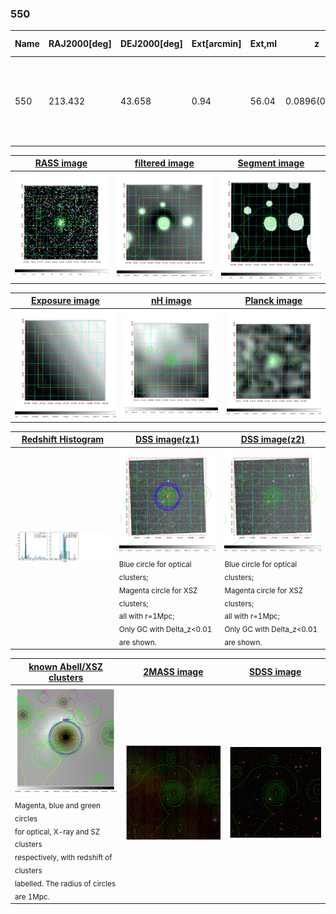 <div STYLE="page-break-after: always;"></div>

### 550

|Name|RAJ2000[deg]|DEJ2000[deg] |Ext[arcmin]| Ext,ml | z | z_src| C|GC(XSZ,Delta_z<0.01)| GC(OPT,Delta_z<0.01)|GC| R_sig[arcmin] | R500[arcmin] | R500[Mpc]| CRsig[c/s] | CR500[c/s] |L500[1E44 erg/s]|F500[1E-12 erg/s/cm^2]| M500[1E14 Msun]|Tx[keV]|Cnt_sig|Beta|Rc[arcmin]|Comment|Alias|
|---|---|---|---|---|---|------|---|--------|---------|----------|---|---|---|---|---|---|---|---|---|---|---|---|---|---|
|550| 213.432| 43.658| 0.94| 56.04| 0.0896(0.005)| z1, z_xsz| B| F20, MCXC, PSZ2, SPI, Tar, XB| A, N, RM, W| A, C, F20, MCXC, N, PSZ2, SPI, Tar, W, XB| 6.850| 9.129| 0.916| 0.271(0.028)| 0.287(0.030)| 1.180(0.069)| 5.881(0.343)| 2.38(0.07)| 3.76(0.07)| 197.7| 0.922(-0.088+0.056)| 2.867(-0.394+0.275)| -| k029|

|[RASS image](../image/550/550_img.pdf)|[filtered image](../image/550/550_fil.pdf)|[Segment image](../image/550/550_seg.pdf)|
|-------------------|--------------------|-------------------|
| <img src="../image/550/550_img.png" width="300">  | <img src="../image/550/550_fil.png" width="300">   | <img src="../image/550/550_seg.png" width="300">  |

|[Exposure image](../image/550/550_mex.pdf)| [nH image](../image/550/550_nh.pdf)| [Planck image](../image/550/550_p.pdf)|
|-------------------|--------------------|-------------------|
|<img src="../image/550/550_mex.png" width="300">   | <img src="../image/550/550_nh.png" width="300">    | <img src="../image/550/550_p.png" width="300"> |

|[Redshift Histogram](../image/550/550_zg.pdf) | [DSS image(z1)](../image/550/550_dss_z1.pdf)      |  [DSS image(z2)](../image/550/550_dss_z2.pdf)    |
|-------------------|--------------------|-------------------|
|<img src="../image/550/550_zg.png" width="300"> |<img src="../image/550/550_dss_z1.png" width="300"> <sub><br>Blue circle for optical clusters; <br>Magenta circle for XSZ clusters; <br>all with r=1Mpc; <br>Only GC with Delta_z<0.01 are shown. </sub>| <img src="../image/550/550_dss_z2.png" width="300"><sub><br>Blue circle for optical clusters; <br>Magenta circle for XSZ clusters; <br>all with r=1Mpc; <br>Only GC with Delta_z<0.01 are shown. </sub> |

|[known Abell/XSZ clusters](../image/550/550_gc.pdf) | [2MASS image](../image/550/550_2mass.pdf)      |[SDSS image](../image/550/550_sdss.pdf)   |
|-------------------|-------------------|-------------------|
|<img src=../image/550/550_gc.png width="300"> <br><sub>Magenta, blue and green circles <br>for optical, X-ray and SZ clusters <br>respectively, with redshift of clusters <br>labelled. The radius of circles <br>are 1Mpc.</sub>|<img src="../image/550/550_2mass.png" width="300">  | <img src="../image/550/550_sdss.png" width="300">  |




